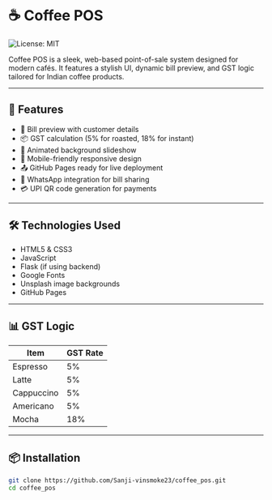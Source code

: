 # ☕ Coffee POS

![License: MIT](https://img.shields.io/badge/License-MIT-yellow.svg)

Coffee POS is a sleek, web-based point-of-sale system designed for modern cafés. It features a stylish UI, dynamic bill preview, and GST logic tailored for Indian coffee products.

---

## 🚀 Features

- 🧾 Bill preview with customer details
- 📦 GST calculation (5% for roasted, 18% for instant)
- 🎨 Animated background slideshow
- 📱 Mobile-friendly responsive design
- 📤 GitHub Pages ready for live deployment
- 📲 WhatsApp integration for bill sharing
- 💳 UPI QR code generation for payments

---

## 🛠 Technologies Used

- HTML5 & CSS3
- JavaScript
- Flask (if using backend)
- Google Fonts
- Unsplash image backgrounds
- GitHub Pages

---

## 📊 GST Logic

| Item        | GST Rate |
|-------------|----------|
| Espresso    | 5%       |
| Latte       | 5%       |
| Cappuccino  | 5%       |
| Americano   | 5%       |
| Mocha       | 18%      |

---

## 📦 Installation

```bash
git clone https://github.com/Sanji-vinsmoke23/coffee_pos.git
cd coffee_pos
